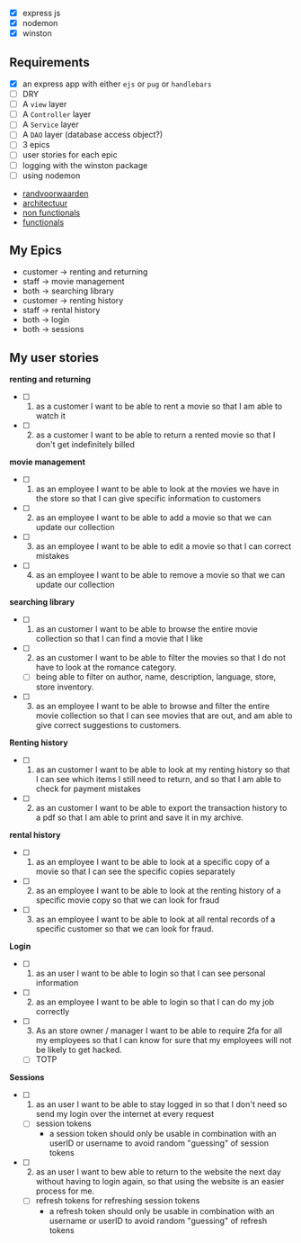 
- [x] express js
- [x] nodemon
- [x] winston

## Requirements

- [x] an express app with either `ejs` or `pug` or `handlebars`
- [ ] DRY
- [ ] A `view` layer
- [ ] A `Controller` layer
- [ ] A `Service` layer
- [ ] A `DAO` layer (database access object?)
- [ ] 3 epics
- [ ] user stories for each epic
- [ ] logging with the winston package
- [ ] using nodemon

- [randvoorwaarden](https://brightspace.avans.nl/d2l/le/lessons/251408/topics/1770191)
- [architectuur](https://brightspace.avans.nl/d2l/le/lessons/251408/topics/1773535)
- [non functionals](https://brightspace.avans.nl/d2l/le/lessons/251408/topics/1731970)
- [functionals](https://brightspace.avans.nl/d2l/le/lessons/251408/topics/1758763)

## My Epics

- customer -> renting and returning
- staff -> movie management
- both -> searching library
- customer -> renting history
- staff -> rental history
- both -> login
- both -> sessions

## My user stories

**renting and returning**

* [ ] 1. as a customer I want to be able to rent a movie so that I am able to watch it
* [ ] 2. as a customer I want to be able to return a rented movie so that I don't get indefinitely billed

**movie management**

* [ ] 1. as an employee I want to be able to look at the movies we have in the store so that I can give specific information to customers
* [ ] 2. as an employee I want to be able to add a movie so that we can update our collection
* [ ] 3. as an employee I want to be able to edit a movie so that I can correct mistakes
* [ ] 4. as an employee I want to be able to remove a movie so that we can update our collection

**searching library**

* [ ] 1. as an customer I want to be able to browse the entire movie collection so that I can find a movie that I like
* [ ] 2. as an customer I want to be able to filter the movies so that I do not have to look at the romance category.
	* [ ] being able to filter on author, name, description, language, store, store inventory.
* [ ] 3. as an employee I want to be able to browse and filter the entire movie collection so that I can see movies that are out, and am able to give correct suggestions to customers.

**Renting history**

* [ ] 1. as an customer I want to be able to look at my renting history so that I can see which items I still need to return, and so that I am able to check for payment mistakes
* [ ] 2. as an customer I want to be able to export the transaction history to a pdf so that I am able to print and save it in my archive.

**rental history**

* [ ] 1. as an employee I want to be able to look at a specific copy of a movie so that I can see the specific copies separately
* [ ] 2. as an employee I want to be able to look at the renting history of a specific movie copy so that we can look for fraud
* [ ] 3. as an employee I want to be able to look at all rental records of a specific customer so that we can look for fraud.

**Login**

* [ ] 1. as an user I want to be able to login so that I can see personal information
* [ ] 2. as an employee I want to be able to login so that I can do my job correctly
* [ ] 3. As an store owner / manager I want to be able to require 2fa for all my employees so that I can know for sure that my employees will not be likely to get hacked.
	* [ ] TOTP

**Sessions**

* [ ] 1. as an user I want to be able to stay logged in so that I don't need so send my login over the internet at every request
	* [ ] session tokens
        - a session token should only be usable in combination with an userID or username to avoid random "guessing" of session tokens
* [ ] 2. as an user I want to bew able to return to the website the next day without having to login again, so that using the website is an easier process for me.
	* [ ] refresh tokens for refreshing session tokens
        - a refresh token should only be usable in combination with an username or userID to avoid random "guessing" of refresh tokens